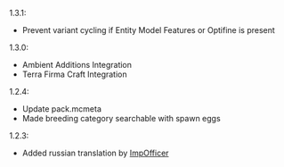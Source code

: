 1.3.1:
- Prevent variant cycling if Entity Model Features or Optifine is present

1.3.0:
- Ambient Additions Integration
- Terra Firma Craft Integration

1.2.4:
- Update pack.mcmeta
- Made breeding category searchable with spawn eggs

1.2.3:
- Added russian translation by [ImpOfficer](https://github.com/ImpOfficer)